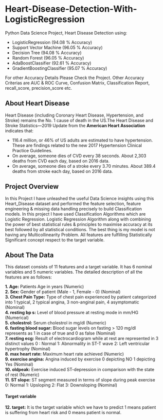 # Heart-Disease-Detection-With-LogisticRegression
Python Data Science Project, Heart Disease Detection using:

- LogisticRegression (94.08 % Accuracy)
- Support Vector Machine (96.05 % Accuracy)
- Decision Tree (94.08 % Accuracy)
- Random Forest (96.05 % Accuracy)
- AdaBoostClassifier (92.61 % Accuracy)
- GradientBoostingClassifier (95.07 % Accuracy)

For other Accuracy Details Please Check the Project. Other Accuracy Criterias are AUC & ROC Curve, Confusion Matrix, Classification Report, recall_score, precision_score etc.

## About Heart Disease
Heart Disease (including Coronary Heart Disease, Hypertension, and Stroke) remains the No. 1 cause of death in the US.The Heart Disease and Stroke Statistics—2019 Update from the **American Heart Association** indicates that:
* 116.4 million, or 46% of US adults are estimated to have hypertension. These are findings related to the new 2017 Hypertension Clinical Practice Guidelines.
* On average, someone dies of CVD every 38 seconds. About 2,303 deaths from CVD each day, based on 2016 data.
* On average, someone dies of a stroke every 3.70 minutes. About 389.4 deaths from stroke each day, based on 2016 data.

## Project Overview
In this Project I have unleashed the useful Data Science insights using this Heart_Disease dataset and performed the feature selection, feature engineering & missing data handling precisely to build Classification models. In this project I have used Classification Algorithms which are Logistic Regression. Logistic Regression Algorithm along with combining the power of best statistical rules & principles to maximise accuracy at its best followed by all statistical conditions. The best thing is my model is not having any Multicollinearity Problem. All features are fulfilling Statistically Significant concept respect to the target variable.

## About The Data
This dataset consists of 11 features and a target variable. It has 6 nominal variables and 5 numeric variables. The detailed description of all the features are as follows:

**1. Age:** Patients Age in years (Numeric)<br>
**2. Sex:** Gender of patient (Male - 1, Female - 0) (Nominal)<br>
**3. Chest Pain Type:** Type of chest pain experienced by patient categorized into 1 typical, 2 typical angina, 3 non-anginal pain, 4 asymptomatic (Nominal)<br>
**4. resting bp s:** Level of blood pressure at resting mode in mm/HG (Numerical)<br>
**5. cholestrol:** Serum cholestrol in mg/dl (Numeric)<br>
**6. fasting blood sugar:** Blood sugar levels on fasting > 120 mg/dl represents as 1 in case of true and 0 as false (Nominal)<br>
**7. resting ecg:** Result of electrocardiogram while at rest are represented in 3 distinct values 0 : Normal 1: Abnormality in ST-T wave 2: Left ventricular hypertrophy (Nominal)<br>
**8. max heart rate:** Maximum heart rate achieved (Numeric)<br>
**9. exercise angina:** Angina induced by exercise 0 depicting NO 1 depicting Yes (Nominal)<br>
**10. oldpeak:** Exercise induced ST-depression in comparison with the state of rest (Numeric)<br>
**11. ST slope:** ST segment measured in terms of slope during peak exercise 0: Normal 1: Upsloping 2: Flat 3: Downsloping (Nominal)<br>

#### Target variable
**12. target:** It is the target variable which we have to predict 1 means patient is suffering from heart risk and 0 means patient is normal.
